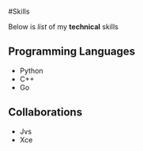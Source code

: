 #Skills

Below is _list_ of my **technical** skills
## Programming Languages
- Python
- C++
- Go

## Collaborations
- Jvs
- Xce
